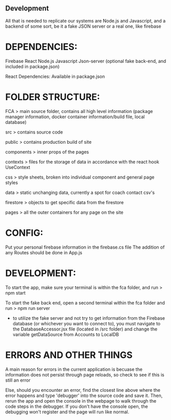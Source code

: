 
## Development

All that is needed to replicate our systems are Node.js and Javascript, and a backend of some sort, be it a fake JSON server or a real one, like firebase

# DEPENDENCIES:
Firebase
React
Node.js
Javascript
Json-server (optional fake back-end, and included in package.json)

React Dependencies:
Available in package.json


# FOLDER STRUCTURE:

FCA > main source folder, contains all high level information (package manager information, docker container information/build file, local database)

src > contains source code

public > contains production build of site

components > inner props of the pages

contexts > files for the storage of data in accordance with the react hook UseContext

css > style sheets, broken into individual component and general page styles

data > static unchanging data, currently a spot for coach contact csv's

firestore > objects to get specific data from the firestore

pages > all the outer containers for any page on the site

# CONFIG:
Put your personal firebase information in the firebase.cs file
The addition of any Routes should be done in App.js


# DEVELOPMENT: 
To start the app, make sure your terminal is within the fca folder, and run  > npm start

To start the fake back end, open a second terminal within the fca folder and run > npm run server
 - to utilize the fake server and not try to get information from the Firebase database (or whichever you want to connect to), you must navigate to the DatabaseAccessor.jsx file (located in /src folder) and change the variable getDataSource from Accounts to LocalDB


# ERRORS AND OTHER THINGS
A main reason for errors in the current application is becuase the information does not persist through page reloads, so check to see if this is still an error

Else, should you encounter an error, find the closest line above where the error happens and type 'debugger' into the source code and save it. Then, rerun the app and open the console in the webpage to walk through the code steps in the debugger. If you don't have the console open, the debugging won't register and the page will run like normal.